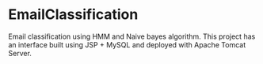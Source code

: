 # EmailClassification
Email classification using HMM and Naive bayes algorithm.
This project has an interface built using JSP + MySQL and deployed with Apache Tomcat Server.

